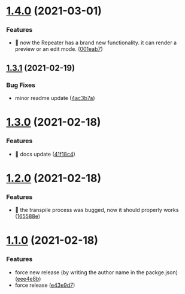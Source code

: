 # [1.4.0](https://github.com/Lincerossa/form-one/compare/v1.3.1...v1.4.0) (2021-03-01)


### Features

* 🚀 now the Repeater has a brand new functionality. it can render a preview or an edit mode. ([001eab7](https://github.com/Lincerossa/form-one/commit/001eab7b9ad4f16b7afde2c8126080134d9cdbdd))

## [1.3.1](https://github.com/Lincerossa/form-one/compare/v1.3.0...v1.3.1) (2021-02-19)


### Bug Fixes

* minor readme update ([4ac3b7a](https://github.com/Lincerossa/form-one/commit/4ac3b7af3005af73b2bb4d9d9d46295bad4279f8))

# [1.3.0](https://github.com/Lincerossa/form-one/compare/v1.2.0...v1.3.0) (2021-02-18)


### Features

* 📖 docs update ([41f18c4](https://github.com/Lincerossa/form-one/commit/41f18c49b8e32e2468f85280c9c13b84207ce7c9))

# [1.2.0](https://github.com/Lincerossa/form-one/compare/v1.1.0...v1.2.0) (2021-02-18)


### Features

* 🐞 the transpile process was bugged, now it should properly works ([165588e](https://github.com/Lincerossa/form-one/commit/165588e7d30c937c03a7ebb1b7ce7365240e7350))

# [1.1.0](https://github.com/Lincerossa/form-one/compare/v1.0.0...v1.1.0) (2021-02-18)


### Features

* force new release (by writing the author name in the packge.json) ([eee4e8b](https://github.com/Lincerossa/form-one/commit/eee4e8bf1cf330f2153db03af7f0ae381a249739))
* force release ([e43e9d7](https://github.com/Lincerossa/form-one/commit/e43e9d740cd7647cd45e094c313a0d829ced29aa))
